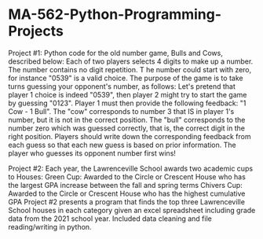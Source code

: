 # MA-562-Python-Programming-Projects
Project #1: Python code for the old number game, Bulls and Cows, described below:
Each of two players selects 4 digits to make up a number. 
The number contains no digit repetition. T
he number could start with zero, for instance "0539" is a valid choice. 
The purpose of the game is to take turns guessing your opponent's number, as follows:
Let's pretend that player 1 choice is indeed "0539", then player 2 might try to start the game by guessing "0123". 
Player 1 must then provide the following feedback: "1 Cow - 1 Bull". 
The "cow" corresponds to number 3 that IS in player 1's number, but it is not in the correct position. 
The "bull" corresponds to the number zero which was guessed correctly, that is, the correct digit in the right position. 
Players should write down the corresponding feedback from each guess so that each new guess is based on prior information. 
The player who guesses its opponent number first wins!


Project #2: Each year, the Lawrenceville School awards two academic cups to Houses:
Green Cup: Awarded to the Circle or Crescent House who has the largest GPA increase between the fall and spring terms
Chivers Cup: Awarded to the Circle or Crescent House who has the highest cumulative GPA
Project #2 presents a program that finds the top three Lawrenceville School houses in each category given an excel spreadsheet including 
grade data from the 2021 school year. Included data cleaning and file reading/writing in python. 
